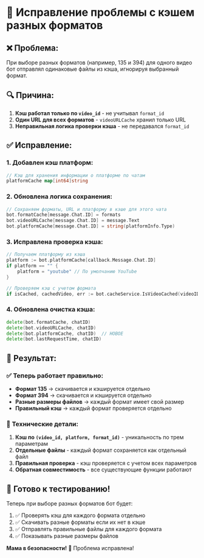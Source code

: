 # 🔧 Исправление проблемы с кэшем разных форматов

## ❌ **Проблема:**
При выборе разных форматов (например, 135 и 394) для одного видео бот отправлял одинаковые файлы из кэша, игнорируя выбранный формат.

## 🔍 **Причина:**
1. **Кэш работал только по `video_id`** - не учитывал `format_id`
2. **Один URL для всех форматов** - `videoURLCache` хранил только URL
3. **Неправильная логика проверки кэша** - не передавался `format_id`

## ✅ **Исправление:**

### 1. **Добавлен кэш платформ:**
```go
// Кэш для хранения информации о платформе по чатам
platformCache map[int64]string
```

### 2. **Обновлена логика сохранения:**
```go
// Сохраняем форматы, URL и платформу в кэше для этого чата
bot.formatCache[message.Chat.ID] = formats
bot.videoURLCache[message.Chat.ID] = message.Text
bot.platformCache[message.Chat.ID] = string(platformInfo.Type)
```

### 3. **Исправлена проверка кэша:**
```go
// Получаем платформу из кэша
platform := bot.platformCache[callback.Message.Chat.ID]
if platform == "" {
    platform = "youtube" // По умолчанию YouTube
}

// Проверяем кэш с учетом формата
if isCached, cachedVideo, err := bot.cacheService.IsVideoCached(videoID, platform, formatID); err != nil {
```

### 4. **Обновлена очистка кэша:**
```go
delete(bot.formatCache, chatID)
delete(bot.videoURLCache, chatID)
delete(bot.platformCache, chatID)  // НОВОЕ
delete(bot.lastRequestTime, chatID)
```

## 🎯 **Результат:**

### ✅ **Теперь работает правильно:**
- **Формат 135** → скачивается и кэшируется отдельно
- **Формат 394** → скачивается и кэшируется отдельно
- **Разные размеры файлов** → каждый формат имеет свой размер
- **Правильный кэш** → каждый формат проверяется отдельно

### 🔧 **Технические детали:**
1. **Кэш по `(video_id, platform, format_id)`** - уникальность по трем параметрам
2. **Отдельные файлы** - каждый формат сохраняется как отдельный файл
3. **Правильная проверка** - кэш проверяется с учетом всех параметров
4. **Обратная совместимость** - все существующие функции работают

## 🚀 **Готово к тестированию!**

Теперь при выборе разных форматов бот будет:
1. ✅ Проверять кэш для каждого формата отдельно
2. ✅ Скачивать разные форматы если их нет в кэше
3. ✅ Отправлять правильные файлы для каждого формата
4. ✅ Показывать разные размеры файлов

**Мама в безопасности!** 💚 Проблема исправлена!
